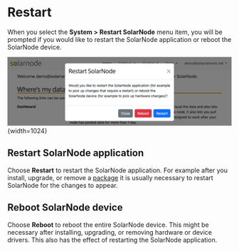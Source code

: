 # Restart

When you select the **System > Restart SolarNode** menu item, you will be prompted if you would like
to restart the SolarNode application or reboot the SolarNode device.

![SolarNode Restart dialog](../../../images/users/setup/setup-system-restart@2x.png){width=1024}

## Restart SolarNode application

Choose **Restart** to restart the SolarNode application. For example after you install, upgrade,
or remove a [package](packages.md) it is usually necessary to restart SolarNode for the changes
to appear.

## Reboot SolarNode device

Choose **Reboot** to reboot the entire SolarNode device. This might be necessary after installing,
upgrading, or removing hardware or device drivers. This also has the effect of restarting the
SolarNode application.
